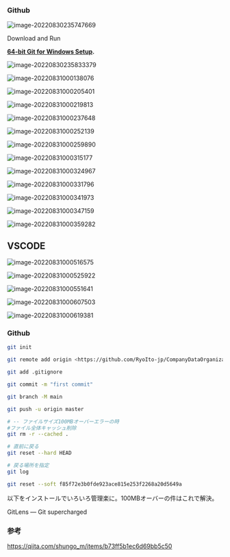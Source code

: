 

### Github



![image-20220830235747669](Install_Github.assets\image-20220830235747669.png)



Download and Run

**[64-bit Git for Windows Setup](https://github.com/git-for-windows/git/releases/download/v2.37.2.windows.2/Git-2.37.2.2-64-bit.exe).**

![image-20220830235833379](Install_Github.assets\image-20220830235833379.png)



![image-20220831000138076](Install_Github.assets\image-20220831000138076.png)



![image-20220831000205401](Install_Github.assets\image-20220831000205401.png)



![image-20220831000219813](Install_Github.assets\image-20220831000219813.png)



![image-20220831000237648](Install_Github.assets\image-20220831000237648.png)



![image-20220831000252139](Install_Github.assets\image-20220831000252139.png)



![image-20220831000259890](Install_Github.assets\image-20220831000259890.png)



![image-20220831000315177](Install_Github.assets\image-20220831000315177.png)



![image-20220831000324967](Install_Github.assets\image-20220831000324967.png)



![image-20220831000331796](Install_Github.assets\image-20220831000331796.png)



![image-20220831000341973](Install_Github.assets\image-20220831000341973.png)



![image-20220831000347159](Install_Github.assets\image-20220831000347159.png)



![image-20220831000359282](Install_Github.assets\image-20220831000359282.png)





## VSCODE

![image-20220831000516575](Install_Github.assets\image-20220831000516575.png)

![image-20220831000525922](Install_Github.assets\image-20220831000525922.png)

![image-20220831000551641](Install_Github.assets\image-20220831000551641.png)

![image-20220831000607503](Install_Github.assets\image-20220831000607503.png)

![image-20220831000619381](Install_Github.assets\image-20220831000619381.png)





### Github

```bash
git init

git remote add origin <https://github.com/RyoIto-jp/CompanyDataOrganization.git>

git add .gitignore

git commit -m "first commit"

git branch -M main

git push -u origin master

# -- ファイルサイズ100MBオーバーエラーの時
#ファイル全体キャッシュ削除
git rm -r --cached .

# 直前に戻る
git reset --hard HEAD

# 戻る場所を指定
git log

git reset --soft f85f72e3b0fde923ace815e253f2268a20d5649a
```

以下をインストールでいろいろ管理楽に。100MBオーバーの件はこれで解決。

GitLens — Git supercharged



### 参考

https://qiita.com/shungo_m/items/b73ff5b1ec6d69bb5c50

